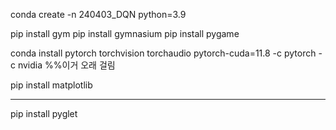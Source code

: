 conda create -n 240403_DQN python=3.9

pip install gym
pip install gymnasium
pip install pygame


conda install pytorch torchvision torchaudio pytorch-cuda=11.8 -c pytorch -c nvidia
%%이거 오래 걸림

pip install matplotlib

---

pip install pyglet
